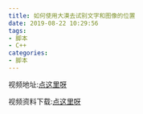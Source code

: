 ```yaml
---
title: 如何使用大漠去试别文字和图像的位置
date: 2019-08-22 10:29:56
tags:
- 脚本
- C++
categories:
- 脚本
---
```


视频地址:[点这里呀][0]

视频资料下载:[点这里呀][1]

[0]:https://www.bilibili.com/video/av64944973

[1]:[<https://qiniuyun.ningdali.com/myblog/视频资料/第一期如何去识别一个文字或者图像的位置.zip>]

